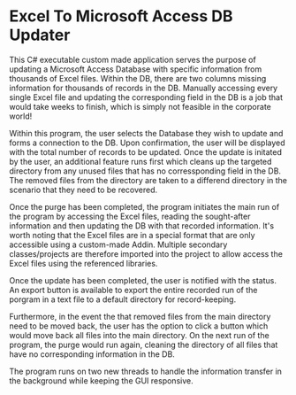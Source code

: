 # Excel To Microsoft Access DB Updater

This C# executable custom made application serves the purpose of updating a Microsoft Access Database with specific information from thousands of Excel files.
Within the DB, there are two columns missing information for thousands of records in the DB. Manually accessing every single Excel file and updating the corresponding field in the DB is a job that would take weeks to finish, which is simply not feasible in the corporate world!

Within this program, the user selects the Database they wish to update and forms a connection to the DB. Upon confirmation, the user will be displayed with the total number of records to be updated. Once the update is initated by the user, an additional feature runs first which cleans up the targeted directory from any unused files that has no corressponding field in the DB. The removed files from the directory are taken to a differend directory in the scenario that they need to be recovered.

Once the purge has been completed, the program initiates the main run of the program by accessing the Excel files, reading the sought-after information and then updating the DB with that recorded information. It's worth noting that the Excel files are in a special format that are only accessible using a custom-made Addin. Multiple secondary classes/projects are therefore imported into the project to allow access the Excel files using the referenced libraries.

Once the update has been completed, the user is notified with the status. An export button is available to export the entire recorded run of the porgram in a text file to a default directory for record-keeping.

Furthermore, in the event the that removed files from the main directory need to be moved back, the user has the option to click a button which would move back all files into the main directory. On the next run of the program, the purge would run again, cleaning the directory of all files that have no corresponding information in the DB.

The program runs on two new threads to handle the information transfer in the background while keeping the GUI responsive.
